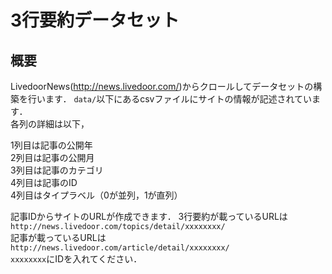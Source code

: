 # 3行要約データセット

## 概要
LivedoorNews(http://news.livedoor.com/)からクロールしてデータセットの構築を行います．
`data/`以下にあるcsvファイルにサイトの情報が記述されています．  
各列の詳細は以下，

1列目は記事の公開年  
2列目は記事の公開月  
3列目は記事のカテゴリ  
4列目は記事のID  
4列目はタイプラベル（0が並列，1が直列）  

記事IDからサイトのURLが作成できます．
3行要約が載っているURLは  
```http://news.livedoor.com/topics/detail/xxxxxxxx/```  
記事が載っているURLは  
```http://news.livedoor.com/article/detail/xxxxxxxx/```  
`xxxxxxxx`にIDを入れてください．
　

